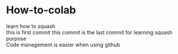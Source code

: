 # How-to-colab
learn how to squash<br>
this is first commit 
this commit is the last commit for learning squash purpose<br>
Code management is easier when using github
